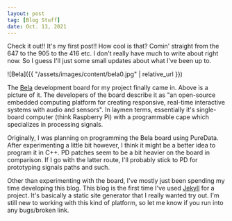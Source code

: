 ```yaml
---
layout: post
tag: [Blog Stuff]
date: Oct. 13, 2021
---
```


Check it out!! It's my first post!! How cool is that? Comin' straight from the 647 to the 905 to the 416 etc. I don't really have much to write about right now. So I guess I'll just some small updates about what I've been up to.

![Bela]({{ "/assets/images/content/bela0.jpg" | relative_url }})

The [Bela](https://bela.io/) development board for my project finally came in. Above is a picture of it. The developers of the board describe it as "an open-source embedded computing platform for creating responsive, real-time interactive systems with audio and sensors". In laymen terms, essentially it's single-board computer (think Raspberry Pi) with a programmable cape which specializes in processing signals.

Originally, I was planning on programming the Bela board using PureData. After experimenting a little bit however, I think it might be a better idea to program it in C++. PD patches seem to be a bit heavier on the board in comparison. If I go with the latter route, I'll probably stick to PD for prototyping signals paths and such.

Other than experimenting with the board, I've mostly just been spending my time developing this blog. This blog is the first time I've used [Jekyll](https://jekyllrb.com/) for a project. It's basically a static site generator that I really wanted try out. I'm still new to working with this kind of platform, so let me know if you run into any bugs/broken link.
